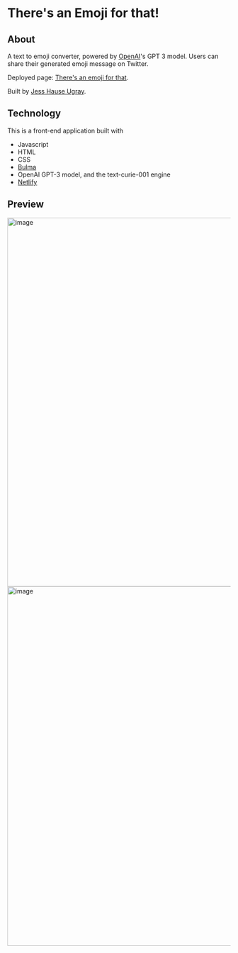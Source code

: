 # There's an Emoji for that!

## About

A text to emoji converter, powered by [OpenAI](https://openai.com/blog/openai-api/(https://openai.com/about/) "OpenAI's about page")'s GPT 3 model. Users can share their generated emoji message on Twitter. 

Deployed page: [There's an emoji for that](https://theres-an-emoji-for-that.netlify.app/).

Built by [Jess Hause Ugray](https://github.com/jhugray).

## Technology

This is a front-end application built with
- Javascript
- HTML
- CSS
- [Bulma](https://bulma.io/ "Bulma homepage")
- OpenAI GPT-3 model, and the text-curie-001 engine
- [Netlify](https://www.netlify.com/ "Netlify homepage")

## Preview

<img width="832" alt="image" src="https://user-images.githubusercontent.com/59127869/169038591-392d3b0b-a732-41ef-a7a2-df602835f10d.png">
<img width="811" alt="image" src="https://user-images.githubusercontent.com/59127869/169039209-2d9c0e71-1b33-492b-a528-3dc7e53f88aa.png">

